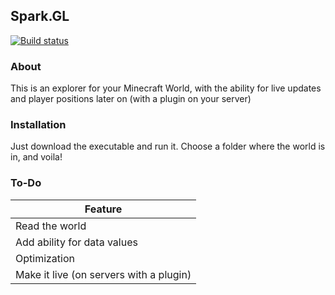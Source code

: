 Spark.GL
--------------------
[![Build status](https://ci.appveyor.com/api/projects/status/sn2ulfmp76803hh7?svg=true)](https://ci.appveyor.com/project/WorkingRobot/worldexplorer)
### About
This is an explorer for your Minecraft World, with the ability for live updates and player positions later on (with a plugin on your server)
### Installation
Just download the executable and run it. Choose a folder where the world is in, and voila!
### To-Do

| Feature|
| ------ |
| Read the world |
| Add ability for data values |
| Optimization |
| Make it live (on servers with a plugin) |
